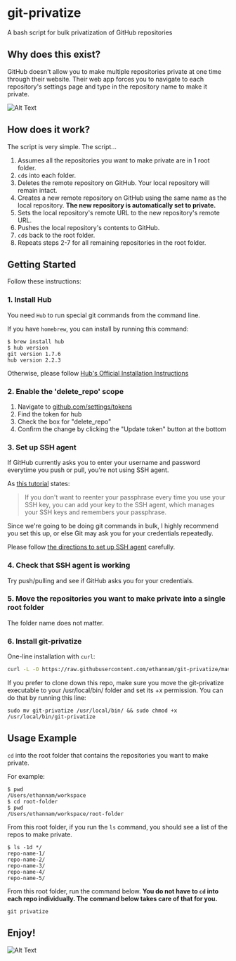 # git-privatize
A bash script for bulk privatization of GitHub repositories

## Why does this exist?
GitHub doesn't allow you to make multiple repositories private at one time through their website. Their web app forces you to navigate to each repository's settings page and type in the repository name to make it private.

![Alt Text](https://media.giphy.com/media/bWM2eWYfN3r20/giphy.gif)

## How does it work?
The script is very simple. The script...

1. Assumes all the repositories you want to make private are in 1 root folder.
2. `cd`s into each folder.
3. Deletes the remote repository on GitHub. Your local repository will remain intact.
4. Creates a new remote repository on GitHub using the same name as the local repository. **The new repository is automatically set to private.**
5. Sets the local repository's remote URL to the new repository's remote URL.
6. Pushes the local repository's contents to GitHub.
7. `cd`s back to the root folder.
8. Repeats steps 2-7 for all remaining repositories in the root folder.

## Getting Started
Follow these instructions:

### 1. Install Hub
You need `Hub` to run special git commands from the command line.

If you have `homebrew`, you can install by running this command:

```
$ brew install hub
$ hub version
git version 1.7.6
hub version 2.2.3
```

Otherwise, please follow [Hub's Official Installation Instructions](https://github.com/github/hub)

### 2. Enable the 'delete_repo' scope
1. Navigate to [github.com/settings/tokens](https://github.com/settings/tokens)
2. Find the token for hub
3. Check the box for "delete_repo"
4. Confirm the change by clicking the "Update token" button at the bottom

### 3. Set up SSH agent
If GitHub currently asks you to enter your username and password everytime you push or pull, you're not using SSH agent.

As [this tutorial](https://help.github.com/en/articles/generating-a-new-ssh-key-and-adding-it-to-the-ssh-agent) states:
> If you don't want to reenter your passphrase every time you use your SSH key, you can add your key to the SSH agent, which manages your SSH keys and remembers your passphrase.

Since we're going to be doing git commands in bulk, I highly recommend you set this up, or else Git may ask you for your credentials repeatedly.

Please follow [the directions to set up SSH agent](https://help.github.com/en/articles/generating-a-new-ssh-key-and-adding-it-to-the-ssh-agent) carefully.

### 4. Check that SSH agent is working
Try push/pulling and see if GitHub asks you for your credentials.

### 5. Move the repositories you want to make private into a single root folder
The folder name does not matter.

### 6. Install git-privatize

One-line installation with `curl`:

```bash
curl -L -O https://raw.githubusercontent.com/ethannam/git-privatize/master/git-privatize && sudo mv git-privatize /usr/local/bin/ && sudo chmod +x /usr/local/bin/git-privatize
```

If you prefer to clone down this repo, make sure you move the git-privatize executable to your /usr/local/bin/ folder and set its +x permission. You can do that by running this line:

```
sudo mv git-privatize /usr/local/bin/ && sudo chmod +x /usr/local/bin/git-privatize
```

## Usage Example
`cd` into the root folder that contains the repositories you want to make private.

For example:
```
$ pwd
/Users/ethannam/workspace
$ cd root-folder
$ pwd
/Users/ethannam/workspace/root-folder
```

From this root folder, if you run the `ls` command, you should see a list of the repos to make private.

```
$ ls -1d */
repo-name-1/
repo-name-2/
repo-name-3/
repo-name-4/
repo-name-5/
```

From this root folder, run the command below. **You do not have to `cd` into each repo individually. The command below takes care of that for you.**
```
git privatize
```

## Enjoy!
![Alt Text](https://media.giphy.com/media/6brH8dM3zeMyA/giphy.gif)
